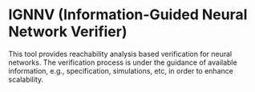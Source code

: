 # IGNNV (Information-Guided Neural Network Verifier)
This tool provides reachability analysis based verification for neural networks. The verification process is under the guidance of available information, e.g., specification, simulations, etc, in order to enhance scalability. 
